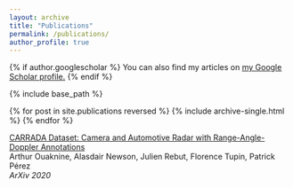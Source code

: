 ```yaml
---
layout: archive
title: "Publications"
permalink: /publications/
author_profile: true
---
```


{% if author.googlescholar %}
  You can also find my articles on <u><a href="{{author.googlescholar}}">my Google Scholar profile</a>.</u>
{% endif %}

{% include base_path %}

{% for post in site.publications reversed %}
  {% include archive-single.html %}
{% endfor %}

[CARRADA Dataset: Camera and Automotive Radar with Range-Angle-Doppler Annotations](https://arxiv.org/abs/2005.01456)  
Arthur Ouaknine, Alasdair Newson, Julien Rebut, Florence Tupin, Patrick Pérez  
*ArXiv 2020*